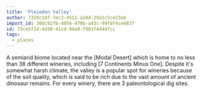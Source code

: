 ```yaml
---
title: 'Pleiodon Valley'
author: 7328c14f-7ec2-4511-a24d-29a1c5ce23eb
import_id: 30dc92fb-4956-479b-a43c-99fdf4ce4837
id: 73ce5f24-4d30-41cd-94a8-7981f44447cc
tags:
  - places
---
```

A semiarid biome located near the [Modal Desert] which is home to no less than 38 different wineries, including [7 Continents Minus One]. Despite it's somewhat harsh climate, the valley is a popular spot for wineries because of the soil quality, which is said to be rich due to the vast amount of ancient dinosaur remains. For every winery, there are 3 paleontological dig sites.